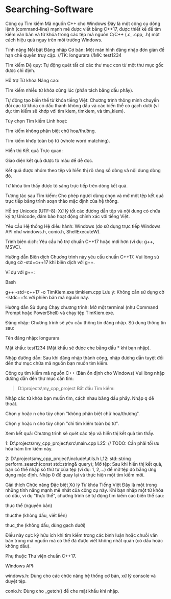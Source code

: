 # Searching-Software
Công cụ Tìm kiếm Mã nguồn C++ cho Windows
Đây là một công cụ dòng lệnh (command-line) mạnh mẽ được viết bằng C++17, được thiết kế để tìm kiếm văn bản và từ khóa trong các tệp mã nguồn C/C++ (.c, .cpp, .h) một cách hiệu quả ngay trên môi trường Windows.

Tính năng Nổi bật
Đăng nhập Cơ bản: Một màn hình đăng nhập đơn giản để hạn chế quyền truy cập.
//TK: longurara
//MK: test1234

Tìm kiếm Đệ quy: Tự động quét tất cả các thư mục con từ một thư mục gốc được chỉ định.

Hỗ trợ Từ khóa Nâng cao:

Tìm kiếm nhiều từ khóa cùng lúc (phân tách bằng dấu phẩy).

Tự động tạo biến thể từ khóa tiếng Việt: Chương trình thông minh chuyển đổi các từ khóa có dấu thành không dấu và các biến thể có gạch dưới (ví dụ: tìm kiếm sẽ khớp với tim kiem, timkiem, và tim_kiem).

Tùy chọn Tìm kiếm Linh hoạt:

Tìm kiếm không phân biệt chữ hoa/thường.

Tìm kiếm khớp toàn bộ từ (whole word matching).

Hiển thị Kết quả Trực quan:

Giao diện kết quả được tô màu để dễ đọc.

Kết quả được nhóm theo tệp và hiển thị rõ ràng số dòng và nội dung dòng đó.

Từ khóa tìm thấy được tô sáng trực tiếp trên dòng kết quả.

Tương tác sau Tìm kiếm: Cho phép người dùng chọn và mở một tệp kết quả trực tiếp bằng trình soạn thảo mặc định của hệ thống.

Hỗ trợ Unicode (UTF-8): Xử lý tốt các đường dẫn tệp và nội dung có chứa ký tự Unicode, đảm bảo hoạt động chính xác với tiếng Việt.

Yêu cầu Hệ thống
Hệ điều hành: Windows (do sử dụng trực tiếp Windows API như windows.h, conio.h, ShellExecuteW).

Trình biên dịch: Yêu cầu hỗ trợ chuẩn C++17 hoặc mới hơn (ví dụ: g++, MSVC).

Hướng dẫn Biên dịch
Chương trình này yêu cầu chuẩn C++17. Vui lòng sử dụng cờ -std=c++17 khi biên dịch với g++.

Ví dụ với g++:

Bash

g++ -std=c++17 -o TimKiem.exe timkiem.cpp
Lưu ý: Không cần sử dụng cờ -lstdc++fs với phiên bản mã nguồn này.

Hướng dẫn Sử dụng
Chạy chương trình: Mở một terminal (như Command Prompt hoặc PowerShell) và chạy tệp TimKiem.exe.

Đăng nhập: Chương trình sẽ yêu cầu thông tin đăng nhập. Sử dụng thông tin sau:

Tên đăng nhập: longurara

Mật khẩu: test1234
(Mật khẩu sẽ được che bằng dấu * khi bạn nhập).

Nhập đường dẫn: Sau khi đăng nhập thành công, nhập đường dẫn tuyệt đối đến thư mục chứa mã nguồn bạn muốn tìm kiếm.

Công cụ tìm kiếm mã nguồn C++ (Bản ổn định cho Windows)
Vui lòng nhập đường dẫn đến thư mục cần tìm:
> D:\projects\my_cpp_project
Bắt đầu Tìm kiếm:

Nhập các từ khóa bạn muốn tìm, cách nhau bằng dấu phẩy. Nhập q để thoát.

Chọn y hoặc n cho tùy chọn "không phân biệt chữ hoa/thường".

Chọn y hoặc n cho tùy chọn "chỉ tìm kiếm toàn bộ từ".

Xem kết quả: Chương trình sẽ quét các tệp và hiển thị kết quả tìm thấy.

1: D:\projects\my_cpp_project\src\main.cpp
  L25: // TODO: Cần phải tối ưu hóa hàm tìm kiếm này.

2: D:\projects\my_cpp_project\include\utils.h
  L12: std::string perform_search(const std::string& query);
Mở tệp: Sau khi hiển thị kết quả, bạn có thể nhập số thứ tự của tệp (ví dụ: 1, 2,...) để mở tệp đó bằng ứng dụng mặc định. Nhập 0 để quay lại và thực hiện một tìm kiếm mới.

Giải thích Chức năng Đặc biệt
Xử lý Từ khóa Tiếng Việt
Đây là một trong những tính năng mạnh mẽ nhất của công cụ này. Khi bạn nhập một từ khóa có dấu, ví dụ "thực thể", chương trình sẽ tự động tìm kiếm các biến thể sau:

thực thể (nguyên bản)

thucthe (không dấu, viết liền)

thuc_the (không dấu, dùng gạch dưới)

Điều này cực kỳ hữu ích khi tìm kiếm trong các bình luận hoặc chuỗi văn bản trong mã nguồn mà có thể đã được viết không nhất quán (có dấu hoặc không dấu).

Phụ thuộc
Thư viện chuẩn C++17.

Windows API:

windows.h: Dùng cho các chức năng hệ thống cơ bản, xử lý console và duyệt tệp.

conio.h: Dùng cho _getch() để che mật khẩu khi nhập.
